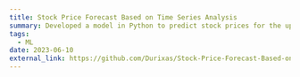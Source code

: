 ```yaml
---
title: Stock Price Forecast Based on Time Series Analysis
summary: Developed a model in Python to predict stock prices for the upcoming week.
tags:
  - ML
date: 2023-06-10
external_link: https://github.com/Durixas/Stock-Price-Forecast-Based-on-Time-Series-Analysis
---
```



